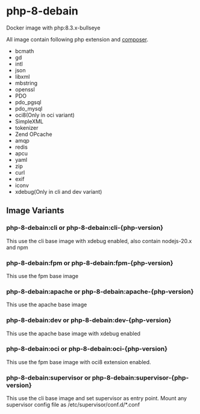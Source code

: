 # php-8-debain
Docker image with php:8.3.x-bullseye

All image contain following php extension and [composer](https://github.com/composer/composer).

- bcmath
- gd
- intl
- json
- libxml
- mbstring
- openssl
- PDO
- pdo_pgsql
- pdo_mysql
- oci8(Only in oci variant)
- SimpleXML
- tokenizer
- Zend OPcache
- amqp
- redis
- apcu
- yaml
- zip
- curl
- exif
- iconv
- xdebug(Only in cli and dev variant)

## Image Variants
### php-8-debain:cli or php-8-debain:cli-{php-version}
This use the cli base image with xdebug enabled, also contain nodejs-20.x and npm

### php-8-debain:fpm or php-8-debain:fpm-{php-version}
This use the fpm base image

### php-8-debain:apache or php-8-debain:apache-{php-version}
This use the apache base image

### php-8-debain:dev or php-8-debain:dev-{php-version}
This use the apache base image with xdebug enabled

### php-8-debain:oci or php-8-debain:oci-{php-version}
This use the fpm base image with oci8 extension enabled.

### php-8-debain:supervisor or php-8-debain:supervisor-{php-version}
This use the cli base image and set supervisor as entry point. Mount any supervisor config file as /etc/supervisor/conf.d/*.conf
